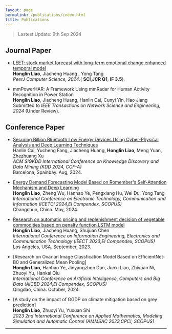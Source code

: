 ```yaml
---
layout: page
permalink: /publications/index.html
title: Publications
---
```


> Lastest Update: 9th Sep 2024

## Journal Paper

- [LEET: stock market forecast with long-term emotional change enhanced temporal model](https://doi.org/10.7717/peerj-cs.1969)
<br> **Honglin Liao**, Jiacheng Huang , Yong Tang
<br> *PeerJ Computer Science, 2024*.( **SCI**,**JCR Q1**, **IF 3.5**).

- mmPowerHAR: A Framework Using mmRadar for Human Activity Recognition in Power Station 
<br> **Honglin Liao**, Jiacheng Huang, Hanlin Cai, Cunyi Yin, Hao Jiang
<br> Submitted to *IEEE Transactions on Network Science and Engineering, 2024* (Under Review).

## Conference Paper

- [Securing Billion Bluetooth Low Energy Devices Using Cyber-Physical Analysis and Deep Learning Techniques](https://kdd2024.kdd.org/undergraduate-consortium/)
<br> Hanlin Cai, Yucheng Fang, Jiacheng Huang, **Honglin Liao**, Meng Yuan, Zhezhuang Xu 
<br> *ACM SIGKDD International Conference on Knowledge Discovery and Data Mining (KDD 2024, CCF-A)* 
<br> Barcelona, Spainbay. Aug, 2024.

- [Energy Demand Forecasting Model Based on Romember's Self-Attention Mechanism and Deep Learning](https://ieeexplore.ieee.org/document/1594520)
<br> **Honglin Liao**, Zheng Wu, Hanhao Ye, Pengxiang Hu, Wei Du, Yong Tang
<br> *International Conference on Electronic Technology, Communication and Information (ICETCI 2024,EI Compendex, SCOPUS)*
<br> Changchun, China. May, 2024.

- [Research on automatic pricing and replenishment decision of vegetable commodities based on penalty function LSTM model](https://ieeexplore.ieee.org/document/10442643)
<br> **Honglin Liao**, Jiacheng Huang, Shujuan Chen
<br> *International Conference on Information Engineering, Electronics and Communication Technology (IEECT 2023,EI Compendex, SCOPUS)*
<br> Los Angeles, USA. September, 2023.

- [Research on Ovarian Image Classfication Model Based on EfficientNet-B0 and Generalized Mean Pooling]
<br> **Honglin Liao**, Hanhao Ye, Jinyangzhen Dan, Junxi Liao, Zhiyuan Ni, Zhuoyi Yu, Hankai Qiu
<br> *International Conference on Artificial Intelligence, Computers and Big Data (AICBD 2024,EI Compendex, SCOPUS)*
<br> Qingdao, China. October, 2024.

- [A study on the impact of GGDP on climate mitigation based on grey prediction]
<br> **Honglin Liao**, Zhuoyi Yu, Yuxuan Shi
<br> *2023 2nd International Conference on Applied Mathematics, Modeling Simulation and Automatic Control (AMMSAC 2023,CPCI, SCOPUS)*

---

